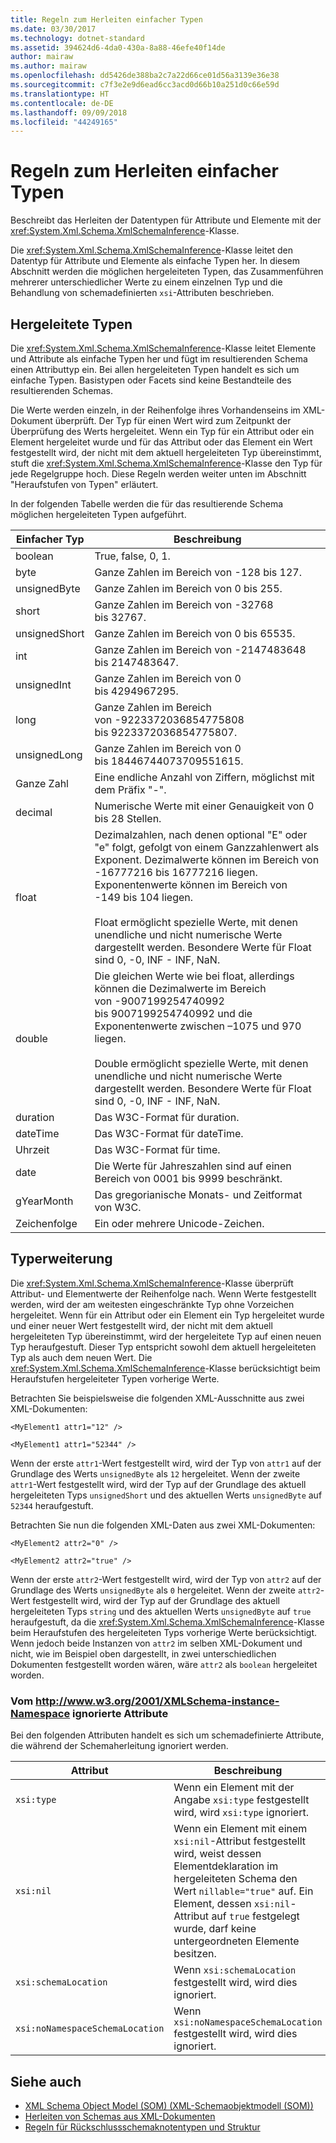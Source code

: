 ```yaml
---
title: Regeln zum Herleiten einfacher Typen
ms.date: 03/30/2017
ms.technology: dotnet-standard
ms.assetid: 394624d6-4da0-430a-8a88-46efe40f14de
author: mairaw
ms.author: mairaw
ms.openlocfilehash: dd5426de388ba2c7a22d66ce01d56a3139e36e38
ms.sourcegitcommit: c7f3e2e9d6ead6cc3acd0d66b10a251d0c66e59d
ms.translationtype: HT
ms.contentlocale: de-DE
ms.lasthandoff: 09/09/2018
ms.locfileid: "44249165"
---
```

# <a name="rules-for-inferring-simple-types"></a>Regeln zum Herleiten einfacher Typen
Beschreibt das Herleiten der Datentypen für Attribute und Elemente mit der <xref:System.Xml.Schema.XmlSchemaInference>-Klasse.  
  
 Die <xref:System.Xml.Schema.XmlSchemaInference>-Klasse leitet den Datentyp für Attribute und Elemente als einfache Typen her. In diesem Abschnitt werden die möglichen hergeleiteten Typen, das Zusammenführen mehrerer unterschiedlicher Werte zu einem einzelnen Typ und die Behandlung von schemadefinierten `xsi`-Attributen beschrieben.  
  
## <a name="inferred-types"></a>Hergeleitete Typen  
 Die <xref:System.Xml.Schema.XmlSchemaInference>-Klasse leitet Elemente und Attribute als einfache Typen her und fügt im resultierenden Schema einen Attributtyp ein. Bei allen hergeleiteten Typen handelt es sich um einfache Typen. Basistypen oder Facets sind keine Bestandteile des resultierenden Schemas.  
  
 Die Werte werden einzeln, in der Reihenfolge ihres Vorhandenseins im XML-Dokument überprüft. Der Typ für einen Wert wird zum Zeitpunkt der Überprüfung des Werts hergeleitet. Wenn ein Typ für ein Attribut oder ein Element hergeleitet wurde und für das Attribut oder das Element ein Wert festgestellt wird, der nicht mit dem aktuell hergeleiteten Typ übereinstimmt, stuft die <xref:System.Xml.Schema.XmlSchemaInference>-Klasse den Typ für jede Regelgruppe hoch. Diese Regeln werden weiter unten im Abschnitt "Heraufstufen von Typen" erläutert.  
  
 In der folgenden Tabelle werden die für das resultierende Schema möglichen hergeleiteten Typen aufgeführt.  
  
|Einfacher Typ|Beschreibung |  
|-----------------|-----------------|  
|boolean|True, false, 0, 1.|  
|byte|Ganze Zahlen im Bereich von -128 bis 127.|  
|unsignedByte|Ganze Zahlen im Bereich von 0 bis 255.|  
|short|Ganze Zahlen im Bereich von -32768 bis 32767.|  
|unsignedShort|Ganze Zahlen im Bereich von 0 bis 65535.|  
|int|Ganze Zahlen im Bereich von -2147483648 bis 2147483647.|  
|unsignedInt|Ganze Zahlen im Bereich von 0 bis 4294967295.|  
|long|Ganze Zahlen im Bereich von -9223372036854775808 bis 9223372036854775807.|  
|unsignedLong|Ganze Zahlen im Bereich von 0 bis 18446744073709551615.|  
|Ganze Zahl|Eine endliche Anzahl von Ziffern, möglichst mit dem Präfix "-".|  
|decimal|Numerische Werte mit einer Genauigkeit von 0 bis 28 Stellen.|  
|float|Dezimalzahlen, nach denen optional "E" oder "e" folgt, gefolgt von einem Ganzzahlenwert als Exponent. Dezimalwerte können im Bereich von -16777216 bis 16777216 liegen. Exponentenwerte können im Bereich von -149 bis 104 liegen.<br /><br /> Float ermöglicht spezielle Werte, mit denen unendliche und nicht numerische Werte dargestellt werden. Besondere Werte für Float sind 0, -0, INF - INF, NaN.|  
|double|Die gleichen Werte wie bei float, allerdings können die Dezimalwerte im Bereich von -9007199254740992 bis 9007199254740992 und die Exponentenwerte zwischen –1075 und 970 liegen.<br /><br /> Double ermöglicht spezielle Werte, mit denen unendliche und nicht numerische Werte dargestellt werden. Besondere Werte für Float sind 0, -0, INF - INF, NaN.|  
|duration|Das W3C-Format für duration.|  
|dateTime|Das W3C-Format für dateTime.|  
|Uhrzeit|Das W3C-Format für time.|  
|date|Die Werte für Jahreszahlen sind auf einen Bereich von 0001 bis 9999 beschränkt.|  
|gYearMonth|Das gregorianische Monats- und Zeitformat von W3C.|  
|Zeichenfolge|Ein oder mehrere Unicode-Zeichen.|  
  
## <a name="type-promotion"></a>Typerweiterung  
 Die <xref:System.Xml.Schema.XmlSchemaInference>-Klasse überprüft Attribut- und Elementwerte der Reihenfolge nach. Wenn Werte festgestellt werden, wird der am weitesten eingeschränkte Typ ohne Vorzeichen hergeleitet. Wenn für ein Attribut oder ein Element ein Typ hergeleitet wurde und einer neuer Wert festgestellt wird, der nicht mit dem aktuell hergeleiteten Typ übereinstimmt, wird der hergeleitete Typ auf einen neuen Typ heraufgestuft. Dieser Typ entspricht sowohl dem aktuell hergeleiteten Typ als auch dem neuen Wert. Die <xref:System.Xml.Schema.XmlSchemaInference>-Klasse berücksichtigt beim Heraufstufen hergeleiteter Typen vorherige Werte.  
  
 Betrachten Sie beispielsweise die folgenden XML-Ausschnitte aus zwei XML-Dokumenten:  
  
 `<MyElement1 attr1="12" />`  
  
 `<MyElement1 attr1="52344" />`  
  
 Wenn der erste `attr1`-Wert festgestellt wird, wird der Typ von `attr1` auf der Grundlage des Werts `unsignedByte` als `12` hergeleitet. Wenn der zweite `attr1`-Wert festgestellt wird, wird der Typ auf der Grundlage des aktuell hergeleiteten Typs `unsignedShort` und des aktuellen Werts `unsignedByte` auf `52344` heraufgestuft.  
  
 Betrachten Sie nun die folgenden XML-Daten aus zwei XML-Dokumenten:  
  
 `<MyElement2 attr2="0" />`  
  
 `<MyElement2 attr2="true" />`  
  
 Wenn der erste `attr2`-Wert festgestellt wird, wird der Typ von `attr2` auf der Grundlage des Werts `unsignedByte` als `0` hergeleitet. Wenn der zweite `attr2`-Wert festgestellt wird, wird der Typ auf der Grundlage des aktuell hergeleiteten Typs `string` und des aktuellen Werts `unsignedByte` auf `true` heraufgestuft, da die <xref:System.Xml.Schema.XmlSchemaInference>-Klasse beim Heraufstufen des hergeleiteten Typs vorherige Werte berücksichtigt. Wenn jedoch beide Instanzen von `attr2` im selben XML-Dokument und nicht, wie im Beispiel oben dargestellt, in zwei unterschiedlichen Dokumenten festgestellt worden wären, wäre `attr2` als `boolean` hergeleitet worden.  
  
### <a name="ignored-attributes-from-the-httpwwww3org2001xmlschema-instance-namespace"></a>Vom http://www.w3.org/2001/XMLSchema-instance-Namespace ignorierte Attribute  
 Bei den folgenden Attributen handelt es sich um schemadefinierte Attribute, die während der Schemaherleitung ignoriert werden.  
  
|Attribut|Beschreibung |  
|---------------|-----------------|  
|`xsi:type`|Wenn ein Element mit der Angabe `xsi:type` festgestellt wird, wird `xsi:type` ignoriert.|  
|`xsi:nil`|Wenn ein Element mit einem `xsi:nil`-Attribut festgestellt wird, weist dessen Elementdeklaration im hergeleiteten Schema den Wert `nillable="true"` auf. Ein Element, dessen `xsi:nil`-Attribut auf `true` festgelegt wurde, darf keine untergeordneten Elemente besitzen.|  
|`xsi:schemaLocation`|Wenn `xsi:schemaLocation` festgestellt wird, wird dies ignoriert.|  
|`xsi:noNamespaceSchemaLocation`|Wenn `xsi:noNamespaceSchemaLocation` festgestellt wird, wird dies ignoriert.|  
  
## <a name="see-also"></a>Siehe auch

- [XML Schema Object Model (SOM) (XML-Schemaobjektmodell (SOM))](../../../../docs/standard/data/xml/xml-schema-object-model-som.md)  
- [Herleiten von Schemas aus XML-Dokumenten](../../../../docs/standard/data/xml/inferring-schemas-from-xml-documents.md)  
- [Regeln für Rückschlussschemaknotentypen und Struktur](../../../../docs/standard/data/xml/rules-for-inferring-schema-node-types-and-structure.md)
